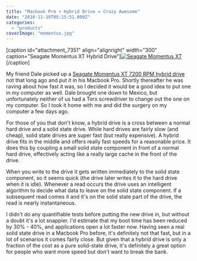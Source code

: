 ```yaml
---
title: "Macbook Pro + Hybrid Drive = Crazy Awesome"
date: "2010-11-19T05:15:51.000Z"
categories: 
  - "products"
coverImage: "momentus.jpg"
---
```


\[caption id="attachment\_7351" align="alignright" width="300" caption="Seagate Momentus XT Hybrid Drive"\][![](images/momentus-300x219.jpg "Seagate Momentus XT")](http://www.migratorynerd.com/wordpress/wp-content/uploads/2010/11/momentus.jpg)\[/caption\]

My friend Dale picked up a [Seagate Momentus XT 7200 RPM hybrid drive](http://www.seagate.com/www/en-us/products/laptops/laptop-hdd) not that long ago and put it in his Macbook Pro. Shortly thereafter he was raving about how fast it was, so I decided it would be a good idea to put one in my computer as well. Dale brought one down to Mexico, but unfortunately neither of us had a Torx screwdriver to change out the one on my computer. So I took it home with me and did the surgery on my computer a few days ago.

For those of you that don't know, a hybrid drive is a cross between a normal hard drive and a solid state drive. While hard drives are fairly slow (and cheap), solid state drives are super fast (but really expensive). A hybrid drive fits in the middle and offers really fast speeds for a reasonable price. It does this by coupling a small solid state component in front of a normal hard drive, effectively acting like a really large cache in the front of the drive.

When you write to the drive it gets written immediately to the solid state component, so it seems quick (the drive later writes it to the hard drive when it is idle). Whenever a read occurs the drive uses an intelligent algorithm to decide what data to leave on the solid state component. If a subsequent read comes it and it's on the solid state part of the drive, the read is nearly instantaneous.

I didn't do any quantifiable tests before putting the new drive in, but without a doubt it's a lot snappier. I'd estimate that my boot time has been reduced by 30% - 40%, and applications open a lot faster now. Having seen a real solid state drive in a Macbook Pro before, it's definitely not that fast, but in a lot of scenarios it comes fairly close. But given that a hybrid drive is only a fraction of the cost as a pure solid-state drive, it's definitely a great option for people who want more speed but don't want to break the bank.
